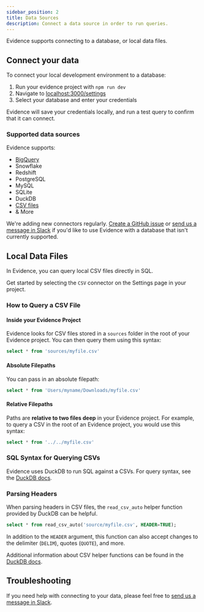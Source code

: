 ```yaml
---
sidebar_position: 2
title: Data Sources
description: Connect a data source in order to run queries.
---
```


Evidence supports connecting to a database, or local data files.

## Connect your data

To connect your local development environment to a database:

1. Run your evidence project with `npm run dev`
1. Navigate to [localhost:3000/settings](http://localhost:3000/settings)
1. Select your database and enter your credentials

Evidence will save your credentials locally, and run a test query to confirm that it can connect.

### Supported data sources

Evidence supports:

- [BigQuery](/guides/bigquery)
- Snowflake
- Redshift
- PostgreSQL
- MySQL
- SQLite
- DuckDB
- [CSV files](#local-data-files)
- & More

We're adding new connectors regularly. [Create a GitHub issue](https://github.com/evidence-dev/evidence/issues) or [send us a message in Slack](https://join.slack.com/t/evidencedev/shared_invite/zt-uda6wp6a-hP6Qyz0LUOddwpXW5qG03Q) if you'd like to use Evidence with a database that isn't currently supported.

## Local Data Files

In Evidence, you can query local CSV files directly in SQL.

Get started by selecting the `CSV` connector on the Settings page in your project.

### How to Query a CSV File

#### Inside your Evidence Project

Evidence looks for CSV files stored in a `sources` folder in the root of your Evidence project. You can then query them using this syntax:

```sql
select * from 'sources/myfile.csv'
```

#### Absolute Filepaths

You can pass in an absolute filepath:

```sql
select * from 'Users/myname/Downloads/myfile.csv'
```

#### Relative Filepaths

Paths are **relative to two files deep** in your Evidence project. For example, to query a CSV in the root of an Evidence project, you would use this syntax:

```sql
select * from '../../myfile.csv'
```

### SQL Syntax for Querying CSVs

Evidence uses DuckDB to run SQL against a CSVs. For query syntax, see the [DuckDB docs](https://duckdb.org/docs/sql/query_syntax/select).

### Parsing Headers

When parsing headers in CSV files, the `read_csv_auto` helper function provided by DuckDB can be helpful.

```sql
select * from read_csv_auto('source/myfile.csv', HEADER=TRUE);
```

In addition to the `HEADER` argument, this function can also accept changes to the delimiter (`DELIM`), quotes (`QUOTE`), and more.

Additional information about CSV helper functions can be found in the [DuckDB docs](https://duckdb.org/docs/data/csv).

## Troubleshooting

If you need help with connecting to your data, please feel free to [send us a message in Slack](https://join.slack.com/t/evidencedev/shared_invite/zt-uda6wp6a-hP6Qyz0LUOddwpXW5qG03Q).
